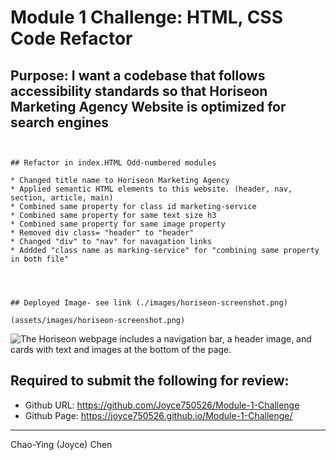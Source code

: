 # Module 1 Challenge: HTML, CSS Code Refactor

## Purpose: I want a codebase that follows accessibility standards so that Horiseon Marketing Agency Website is optimized for search engines

```


## Refactor in index.HTML Odd-numbered modules

* Changed title name to Horiseon Marketing Agency
* Applied semantic HTML elements to this website. (header, nav, section, article, main)
* Combined same property for class id marketing-service
* Combined same property for same text size h3 
* Combined same property for same image property
* Removed div class= "header" to "header"
* Changed "div" to "nav" for navagation links
* Addded "class name as marking-service" for "combining same property in both file"




## Deployed Image- see link (./images/horiseon-screenshot.png)

(assets/images/horiseon-screenshot.png)
```



![The Horiseon webpage includes a navigation bar, a header image, and cards with text and images at the bottom of the page.](./Assets/01-html-css-git-homework-demo.png)



## Required to submit the following for review:

* Github URL: https://github.com/Joyce750526/Module-1-Challenge
* Github Page: https://joyce750526.github.io/Module-1-Challenge/


---
Chao-Ying (Joyce) Chen
